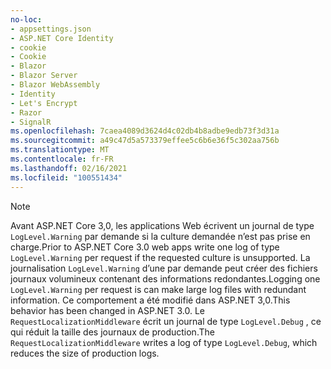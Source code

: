 ```yaml
---
no-loc:
- appsettings.json
- ASP.NET Core Identity
- cookie
- Cookie
- Blazor
- Blazor Server
- Blazor WebAssembly
- Identity
- Let's Encrypt
- Razor
- SignalR
ms.openlocfilehash: 7caea4089d3624d4c02db4b8adbe9edb73f3d31a
ms.sourcegitcommit: a49c47d5a573379effee5c6b6e36f5c302aa756b
ms.translationtype: MT
ms.contentlocale: fr-FR
ms.lasthandoff: 02/16/2021
ms.locfileid: "100551434"
---
```

> [!NOTE]
> <span data-ttu-id="ce64a-101">Avant ASP.NET Core 3,0, les applications Web écrivent un journal de type `LogLevel.Warning` par demande si la culture demandée n’est pas prise en charge.</span><span class="sxs-lookup"><span data-stu-id="ce64a-101">Prior to ASP.NET Core 3.0 web apps write one log of type `LogLevel.Warning` per request if the requested culture is unsupported.</span></span> <span data-ttu-id="ce64a-102">La journalisation `LogLevel.Warning` d’une par demande peut créer des fichiers journaux volumineux contenant des informations redondantes.</span><span class="sxs-lookup"><span data-stu-id="ce64a-102">Logging one `LogLevel.Warning` per request is can make large log files with redundant information.</span></span> <span data-ttu-id="ce64a-103">Ce comportement a été modifié dans ASP.NET 3,0.</span><span class="sxs-lookup"><span data-stu-id="ce64a-103">This behavior has been changed in ASP.NET 3.0.</span></span> <span data-ttu-id="ce64a-104">Le `RequestLocalizationMiddleware` écrit un journal de type `LogLevel.Debug` , ce qui réduit la taille des journaux de production.</span><span class="sxs-lookup"><span data-stu-id="ce64a-104">The `RequestLocalizationMiddleware` writes a log of type `LogLevel.Debug`, which reduces the size of production logs.</span></span>
